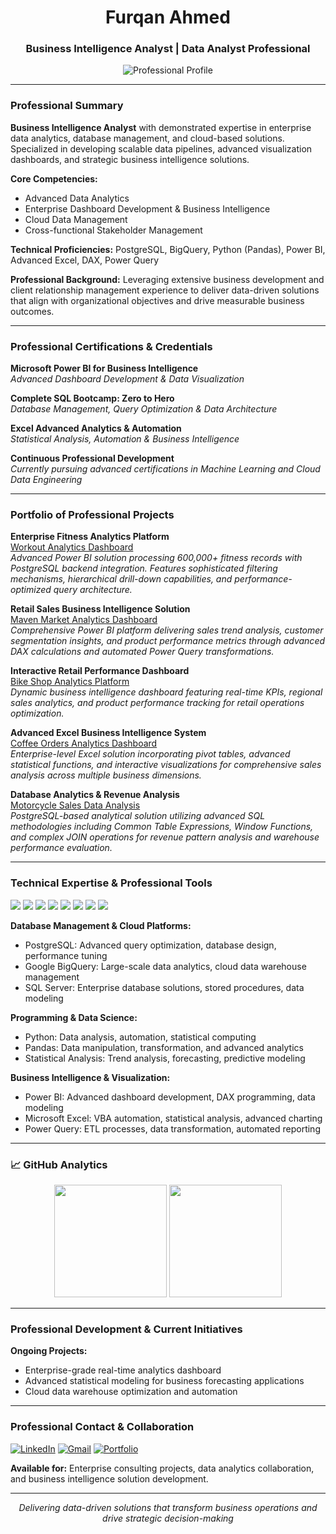 <h1 align="center">Furqan Ahmed</h1>
<h3 align="center">Business Intelligence Analyst | Data Analyst Professional</h3>

<p align="center">
  <img src="https://readme-typing-svg.herokuapp.com?font=Fira+Code&pause=1000&color=2E86AB&center=true&vCenter=true&width=700&lines=Business+Intelligence+Professional;Data+Analytics+%26+Visualization+Specialist;Database+Management+%26+Cloud+Solutions;Advanced+Statistical+Analysis+%26+Modeling;Enterprise+Data+Solutions+Developer" alt="Professional Profile" />
</p>

---

### Professional Summary

**Business Intelligence Analyst** with demonstrated expertise in enterprise data analytics, database management, and cloud-based solutions. Specialized in developing scalable data pipelines, advanced visualization dashboards, and strategic business intelligence solutions.

**Core Competencies:**
- Advanced Data Analytics 
- Enterprise Dashboard Development & Business Intelligence
- Cloud Data Management  
- Cross-functional Stakeholder Management

**Technical Proficiencies:** PostgreSQL, BigQuery, Python (Pandas), Power BI, Advanced Excel, DAX, Power Query

**Professional Background:** Leveraging extensive business development and client relationship management experience to deliver data-driven solutions that align with organizational objectives and drive measurable business outcomes.

---

### Professional Certifications & Credentials

**Microsoft Power BI for Business Intelligence**  
*Advanced Dashboard Development & Data Visualization*

**Complete SQL Bootcamp: Zero to Hero**  
*Database Management, Query Optimization & Data Architecture*

**Excel Advanced Analytics & Automation**  
*Statistical Analysis, Automation & Business Intelligence*

**Continuous Professional Development**  
*Currently pursuing advanced certifications in Machine Learning and Cloud Data Engineering*

---

### Portfolio of Professional Projects

**Enterprise Fitness Analytics Platform**  
[Workout Analytics Dashboard](https://github.com/FurqanAhmed-OFFICAL/Workout-analytics)  
*Advanced Power BI solution processing 600,000+ fitness records with PostgreSQL backend integration. Features sophisticated filtering mechanisms, hierarchical drill-down capabilities, and performance-optimized query architecture.*

**Retail Sales Business Intelligence Solution**  
[Maven Market Analytics Dashboard](https://github.com/FurqanAhmed-OFFICAL/Maven-Market-PBI)  
*Comprehensive Power BI platform delivering sales trend analysis, customer segmentation insights, and product performance metrics through advanced DAX calculations and automated Power Query transformations.*

**Interactive Retail Performance Dashboard**  
[Bike Shop Analytics Platform](https://github.com/FurqanAhmed-OFFICAL/Interactive_Power-BI-dashboard)  
*Dynamic business intelligence dashboard featuring real-time KPIs, regional sales analytics, and product performance tracking for retail operations optimization.*

**Advanced Excel Business Intelligence System**  
[Coffee Orders Analytics Dashboard](https://github.com/FurqanAhmed-OFFICAL/CoffeOrders_interactive_dashboard)  
*Enterprise-level Excel solution incorporating pivot tables, advanced statistical functions, and interactive visualizations for comprehensive sales analysis across multiple business dimensions.*

**Database Analytics & Revenue Analysis**  
[Motorcycle Sales Data Analysis](https://github.com/FurqanAhmed-OFFICAL/Motorcycle-sales-analyzed)  
*PostgreSQL-based analytical solution utilizing advanced SQL methodologies including Common Table Expressions, Window Functions, and complex JOIN operations for revenue pattern analysis and warehouse performance evaluation.*

---

### Technical Expertise & Professional Tools

<p align="left">
  <img src="https://img.shields.io/badge/PostgreSQL-316192?style=for-the-badge&logo=postgresql&logoColor=white" />
  <img src="https://img.shields.io/badge/Google%20BigQuery-4285F4?style=for-the-badge&logo=google-cloud&logoColor=white" />
  <img src="https://img.shields.io/badge/Python-3776AB?style=for-the-badge&logo=python&logoColor=white" />
  <img src="https://img.shields.io/badge/Pandas-150458?style=for-the-badge&logo=pandas&logoColor=white" />
  <img src="https://img.shields.io/badge/Power%20BI-F2C811?style=for-the-badge&logo=powerbi&logoColor=black" />
  <img src="https://img.shields.io/badge/Excel-217346?style=for-the-badge&logo=microsoft-excel&logoColor=white" />
  <img src="https://img.shields.io/badge/DAX-FF6F00?style=for-the-badge&logo=powerbi&logoColor=white" />
  <img src="https://img.shields.io/badge/Power%20Query-0078D4?style=for-the-badge&logo=microsoft&logoColor=white" />
</p>

**Database Management & Cloud Platforms:**
- PostgreSQL: Advanced query optimization, database design, performance tuning
- Google BigQuery: Large-scale data analytics, cloud data warehouse management
- SQL Server: Enterprise database solutions, stored procedures, data modeling

**Programming & Data Science:**
- Python: Data analysis, automation, statistical computing
- Pandas: Data manipulation, transformation, and advanced analytics
- Statistical Analysis: Trend analysis, forecasting, predictive modeling

**Business Intelligence & Visualization:**
- Power BI: Advanced dashboard development, DAX programming, data modeling
- Microsoft Excel: VBA automation, statistical analysis, advanced charting
- Power Query: ETL processes, data transformation, automated reporting

---

### 📈 GitHub Analytics

<p align="center">
  <img height="180em" src="https://github-readme-stats.vercel.app/api?username=FurqanAhmed-OFFICAL&show_icons=true&theme=tokyonight&include_all_commits=true&count_private=true"/>
  <img height="180em" src="https://github-readme-stats.vercel.app/api/top-langs/?username=FurqanAhmed-OFFICAL&layout=compact&langs_count=8&theme=tokyonight"/>
</p>

---

### Professional Development & Current Initiatives

**Ongoing Projects:**
- Enterprise-grade real-time analytics dashboard
- Advanced statistical modeling for business forecasting applications
- Cloud data warehouse optimization and automation

---

### Professional Contact & Collaboration

[![LinkedIn](https://img.shields.io/badge/LinkedIn-0A66C2?style=for-the-badge&logo=linkedin&logoColor=white)](https://www.linkedin.com/in/furqanahmedhere/)
[![Gmail](https://img.shields.io/badge/Gmail-D14836?style=for-the-badge&logo=gmail&logoColor=white)](mailto:furqan898ahmed@gmail.com)
[![Portfolio](https://img.shields.io/badge/Portfolio-FF5722?style=for-the-badge&logo=todoist&logoColor=white)](https://github.com/FurqanAhmed-OFFICAL)

**Available for:** Enterprise consulting projects, data analytics collaboration, and business intelligence solution development.

---

<p align="center">
  <i>Delivering data-driven solutions that transform business operations and drive strategic decision-making</i>
</p>
